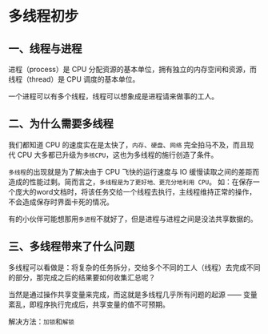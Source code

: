 # 多线程初步

## 一、线程与进程
进程（process）是 CPU 分配资源的基本单位，拥有独立的内存空间和资源，而线程（thread）是 CPU 调度的基本单位。

一个进程可以有多个线程，线程可以想象成是进程请来做事的工人。

## 二、为什么需要多线程
我们都知道 CPU 的速度实在是太快了，`内存`、`硬盘`、`网络` 完全拍马不及，而且现代 CPU 大多都已升级为`多核CPU`，这也为多线程的施行创造了条件。

`多线程`的出现就是为了解决由于 CPU 飞快的运行速度与 IO 缓慢读取之间的差距而造成的性能过剩。简而言之，`多线程是为了更好地、更充分地利用 CPU`。
如：在保存一个庞大的word文档时，将该任务交给一个线程去执行，主线程维持正常的操作，不会造成保存时界面卡死的情况。

有的小伙伴可能想那用`多进程`不就好了，但是进程与进程之间是没法共享数据的。

## 三、多线程带来了什么问题
多线程可以看做是：将复杂的任务拆分，交给多个不同的工人（线程）去完成不同的部分，那完成之后的结果要如何收集汇总呢？

当然是通过操作共享变量来完成，而这就是多线程几乎所有问题的起源 —— 变量紊乱，即程序执行完成后，共享变量的值不可预期。

解决方法：`加锁`和`解锁`
